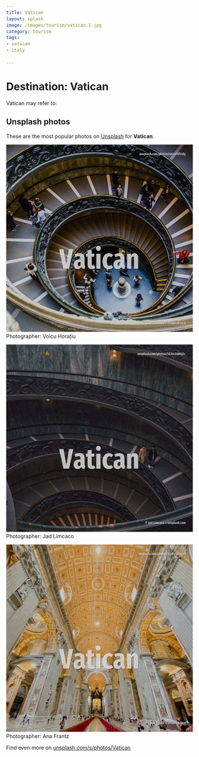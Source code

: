 ```yaml
---
title: Vatican
layout: splash
image: /images/tourism/vatican.1.jpg
category: tourism
tags:
- vatican
- italy

---
```

# Destination: Vatican

Vatican may refer to:    

 
## Unsplash photos
These are the most popular photos on [Unsplash](https://unsplash.com) for **Vatican**.
 
![Vatican](/images/tourism/vatican.1.jpg)
Photographer:  Voicu Horațiu
 
![Vatican](/images/tourism/vatican.2.jpg)
Photographer:  Jad Limcaco
 
![Vatican](/images/tourism/vatican.3.jpg)
Photographer:  Ana Frantz
 
Find even more on [unsplash.com/s/photos/Vatican](https://unsplash.com/s/photos/Vatican)
 
